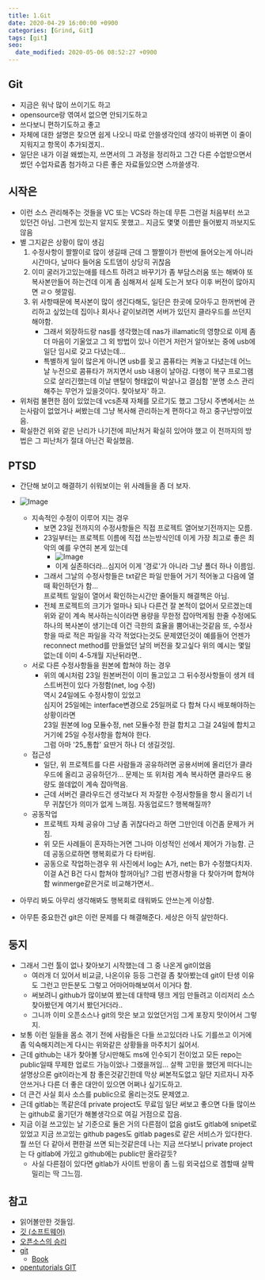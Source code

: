 ```yaml
---
title: 1.Git
date: 2020-04-29 16:00:00 +0900
categories: [Grind, Git]
tags: [git]
seo:
  date_modified: 2020-05-06 08:52:27 +0900
---
```


## Git
- 지금은 워낙 많이 쓰이기도 하고 
- opensource랑 엮여서 없으면 안되기도하고 
- 쓰다보니 편하기도하고 좋고 
- 자체에 대한 설명은 찾으면 쉽게 나오니 따로 안쓸생각인데 생각이 바뀌면 이 줄이 지워지고 항목이 추가되겠지.. 
- 일단은 내가 이걸 왜썼는지, 쓰면서의 그 과정을 정리하고 그간 다른 수업받으면서 썼던 수업자료좀 첨가하고 다른 좋은 자료들있으면 스까쓸생각.

## 시작은
- 이런 소스 관리해주는 것들을 VC 또는 VCS라 하는데 무튼 그런걸 처음부터 쓰고 있던건 아님. 그런게 있는지 알지도 못했고.. 지금도 몇몇 이름만 들어봤지 까보지도 않음
- 별 그지같은 상황이 많이 생김 
    1. 수정사항이 짤짤이로 많이 생길때 근데 그 짤짤이가 한번에 들어오는게 아니라 시간마다, 날마다 들어옴 도트뎀이 상당히 귀찮음
    1. 이미 굴러가고있는애를 테스트 하려고 바꾸기가 좀 부담스러움 또는 해봐야 또 복사본만들어 하는건데 이게 좀 심해져서 실제 도는거 보다 이후 버전이 많아지면 ㄹㅇ 헷깔림.  
    1. 위 사항때문에 복사본이 많이 생긴다해도, 일단은 한곳에 모아두고 한꺼번에 관리하고 싶었는데 집이나 회사나 같이보려면 서버가 있던지 클라우드를 쓰던지해야함. 
        - 그래서 외장하드랑 nas를 생각했는데 nas가 illamatic의 영향으로 이제 좀더 마음이 기울었고 그 외 방법이 있나 이런거 저런거 알아보는 중에 usb에 일단 임시로 갖고 다녔는데...
        - 특별하게 일이 많은게 아니면 usb를 꽂고 콤퓨타는 켜놓고 다녔는데 어느날 누전으로 콤퓨타가 꺼지면서 usb 내용이 날아감. 다행이 복구 프로그램으로 살리긴했는데 이날 맨탈이 형태없이 박살나고 결심함 '분명 소스 관리해주는 무언가 있을것이다. 찾아보자' 하고.
- 위처럼 불편한 점이 있었는데 vcs존재 자체를 모르기도 했고 그당시 주변에서는 쓰는사람이 없었거나 써봤는데 그냥 복사해 관리하는게 편하다고 하고 중구난방이었음.
- 확실한건 위와 같은 난리가 나기전에 피난처거 확실히 있어야 했고 이 전까지의 방법은 그 피난처가 절대 아닌건 확실했음.

## PTSD
- 간단해 보이고 해결하기 쉬워보이는 위 사례들을 좀 더 보자.
- ![Image](https://raw.githubusercontent.com/psy0231/psy0231.github.io/master/assets/img/git/1.JPG "example")
 
    - 지속적인 수정이 이루어 지는 경우
        - 보면 23일 전까지의 수정사항들은 직접 프로젝트 열어보기전까지는 모름.
        - 23일부터는 프로젝트 이름에 직접 쓰는방식인데 이게 가장 최고로 좋은 최악의 예를 우연히 본게 있는데
            - ![Image](https://raw.githubusercontent.com/psy0231/psy0231.github.io/master/assets/img/git/%EC%B5%9C%EC%83%81%EC%9D%98%EC%B5%9C%EC%95%85.JPG "세상씨발...")
            - 이게 실존하더라...심지어 이게 '경로'가 아니라 그냥 폴더 하나 이름임.
        - 그래서 그날의 수정사항들은 txt같은 파일 만들어 거기 적어놓고 다음에 열때 확인하던가 함...  
        프로젝트 일일이 열어서 확인하는시간만 줄어들지 해결책은 아님.
        - 전체 프로젝트의 크기가 얼마나 되나 다른건 잘 본적이 없어서 모르겠는데 위와 같이 계속 복사하는식이라면 용량을 무한정 잡아먹게됨 한줄 수정에도 하나의 복사본이 생기는데 이건 극한의 효율을 뿜어내는것같음 또, 수정사항을 따로 적은 파일을 각각 적었다는것도 문제였던것이 예를들어 언젠가 reconnect method를 만들었던 날의 버전을 찾고싶다 위의 예시는 몇일 없는데 이미 4-5개월 지난뒤라면.. 
    - 서로 다른 수정사항들을 원본에 합쳐야 하는 경우 
        - 위의 예시처럼 23일 원본버전이 이미 돌고있고 그 뒤수정사항들이 생겨 테스트버전이 있다 가정함(net, log 수정)  
         역시 24일에도 수정사항이 있었고  
         심지어 25일에는 interface변경으로 25일꺼로 다 합쳐 다시 배포해야하는 상황이라면   
         23일 원본에 log 모듈수정, net 모듈수정 한걸 합치고 그걸 24일에 합치고 거기에 25일 수정사항을 합쳐야 한다.  
         그럼 아마 '25_통합' 요딴거 하나 더 생길것임.
    - 접근성
        - 일단, 위 프로젝트를 다른 사람들과 공유하려면 공용서버에 올리던가 클라우드에 올리고 공유하던가... 문제는 또 위처럼 계속 복사하면 클라우드 용량도 쓸데없이 계속 잡아먹음.
        - 근데 서버건 클라우드건 생각보다 저 자잘한 수정사항들을 항시 올리기 너무 귀찮던가 의미가 없게 느껴짐. 자동업로드? 행복해질까?
    - 공동작업
        - 프로젝트 자체 공유야 그냥 좀 귀찮다라고 하면 그만인데 이건좀 문제가 커짐.
        - 위 모든 사례들이 혼자하는거면 그나마 이성적인 선에서 제어가 가능함. 근데 공동으로하면 행복회로가 다 타버림. 
        - 공동으로 작업하는경우 위 사진에서 log는 A가, net는 B가 수정했다치자.  
        이걸 A건 B건 다시 합쳐야 할꺼아님? 그럼 번경사항을 다 찾아가며 합쳐야함 winmerge같은거로 비교해가면서..
- 아무리 봐도 아무리 생각해봐도 행복회로 태워봐도 안쓰는게 이상함.
- 아무튼 중요한건 git은 이런 문제를 다 해결해준다. 세상은 아직 살만하다.

## 둥지
- 그래서 그런 툴이 없나 찾아보기 시작했는데 그 중 나온게 git이었음
    - 여러개 더 있어서 비교글, 나온이유 등등 그런걸 좀 찾아봤는데 git이 탄생 이유도 그런고 만든분도 그렇고 어마어마해보여서 이거다 함.
    - 써보려니 github가 많이보여 봤는데 대학때 탱크 게임 만들려고 이리저리 소스 찾아봤던게 여기서 봤던거더라..
    - 그니까 이미 오픈소스나 git의 맛은 보고 있었던거임 그게 포장지 맛이어서 그렇지.
- 보통 이런 일들을 몸소 겪기 전에 사람들은 다들 쓰고있더라 나도 기를쓰고 이거에 좀 익숙해지려는게 다시는 위와같은 상황들을 마주치기 싫어서.
- 근데 github는 내가 찾아볼 당시만해도 ms에 인수되기 전이었고 모든 repo는 public일때 무제한 업로드 가능이었나 그랬을꺼임... 살짝 고민을 했던게 떠다니는 설명상으론 git이라는게 참 좋은것같긴한데 막상 써본적도없고 일단 지르자니 자주 안쓰거나 다른 더 좋은 대안이 있으면 어쩌나 싶기도하고.
- 더 큰건 사실 회사 소스를 public으로 올리는것도 문제였고.
- 근데 gitlab는 똑같은데 private project도 무료임 일단 써보고 좋으면 다들 많이쓰는 github로 옮기던가 해볼생각으로 여길 거점으로 잡음. 
- 지금 이걸 쓰고있는 날 기준으로 둘은 거의 다른점이 없음 gist도 gitlab에 snipet로 있었고 지금 쓰고있는 github pages도 gitlab pages로 같은 서비스가 있다한다. 뭘 쓰던 다 같아서 편한걸 쓰면 되는것같은데 나는 지금 쓰다보니 private project는 다 gitlab에 가있고 github에는 public만 올라갈듯? 
    - 사실 다른점이 있다면 gitlab가 사이트 반응이 좀 느림 외국섭으로 겜할때 살짝 밀리는 딱 그느낌.

## 참고
- 읽어볼만한 것들임.
- [깃 (소프트웨어)](https://ko.wikipedia.org/wiki/%EA%B9%83_(%EC%86%8C%ED%94%84%ED%8A%B8%EC%9B%A8%EC%96%B4))
- [오픈소스의 승리](https://sangminpark.blog/2013/04/22/%ec%98%a4%ed%94%88%ec%86%8c%ec%8a%a4%ec%9d%98-%ec%8a%b9%eb%a6%ac/)
- [git](https://git-scm.com/)
    - [Book](https://git-scm.com/book/ko/v2)
- [opentutorials GIT](https://opentutorials.org/module/3733)